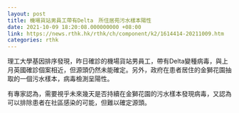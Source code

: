 ```yaml
---
layout: post
title: 機場貨站男員工帶有Delta　所住居苑污水樣本陽性
date: 2021-10-09 18:20:08.000000000 +08:00
link: https://news.rthk.hk/rthk/ch/component/k2/1614414-20211009.htm
categories: rthk
---
```


理工大學基因排序發現，昨日確診的機場貨站男員工，帶有Delta變種病毒，與上月英國確診個案相近，但源頭仍然未能確定。另外，政府在患者居住的金獅花園抽取的一個污水樣本，病毒檢測呈陽性。

有專家認為，需要視乎未來幾天是否持續在金獅花園的污水樣本發現病毒，又認為可以排除患者在社區感染的可能，但難以確定源頭。
